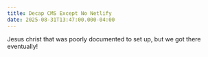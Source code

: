 ```yaml
---
title: Decap CMS Except No Netlify
date: 2025-08-31T13:47:00.000-04:00
---
```

Jesus christ that was poorly documented to set up, but we got there eventually!
